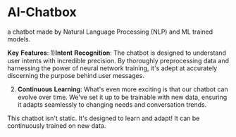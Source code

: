 # AI-Chatbox

a chatbot made by Natural Language Processing (NLP) and ML trained models.

𝐊𝐞𝐲 𝐅𝐞𝐚𝐭𝐮𝐫𝐞𝐬:
1)𝐈𝐧𝐭𝐞𝐧𝐭 𝐑𝐞𝐜𝐨𝐠𝐧𝐢𝐭𝐢𝐨𝐧: The chatbot is designed to understand user intents with incredible precision. By thoroughly preprocessing data and harnessing the power of neural network training, it's adept at accurately discerning the purpose behind user messages.

2) 𝐂𝐨𝐧𝐭𝐢𝐧𝐮𝐨𝐮𝐬 𝐋𝐞𝐚𝐫𝐧𝐢𝐧𝐠: What's even more exciting is that our chatbot can evolve over time. We've set it up to be trainable with new data, ensuring it adapts seamlessly to changing needs and conversation trends.

This chatbot isn't static. It's designed to learn and adapt! It can be continuously trained on new data.
